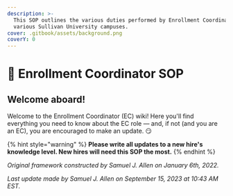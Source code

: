 ```yaml
---
description: >-
  This SOP outlines the various duties performed by Enrollment Coordinators at
  various Sullivan University campuses.
cover: .gitbook/assets/background.png
coverY: 0
---
```


# 🧭 Enrollment Coordinator SOP

## Welcome aboard!

Welcome to the Enrollment Coordinator (EC) wiki! Here you'll find everything you need to know about the EC role — and, if not (and you are an EC), you are encouraged to make an update. 😏

{% hint style="warning" %}
**Please write all updates to a new hire's knowledge level.  New hires will need this SOP the most.**
{% endhint %}

_Original framework constructed by Samuel J. Allen on January 6th, 2022._

_Last update made by Samuel J. Allen on September 15, 2023 at 10:43 AM EST._
